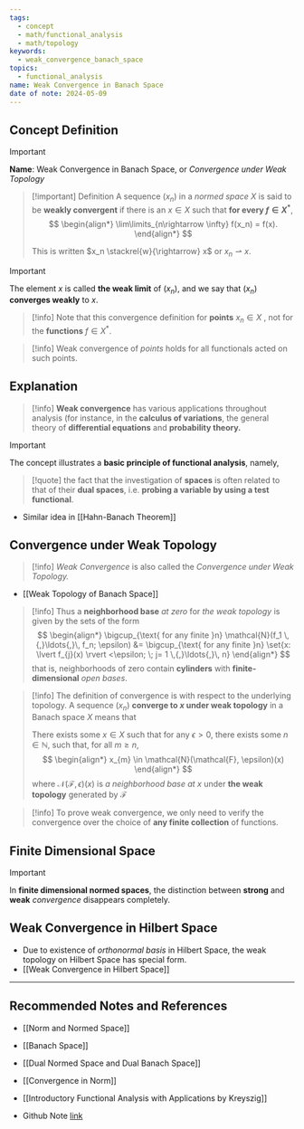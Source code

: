 ```yaml
---
tags:
  - concept
  - math/functional_analysis
  - math/topology
keywords:
  - weak_convergence_banach_space
topics:
  - functional_analysis
name: Weak Convergence in Banach Space
date of note: 2024-05-09
---
```


## Concept Definition

>[!important]
>**Name**:  Weak Convergence in Banach Space, or *Convergence under Weak Topology*


>[!important] Definition
>A sequence $(x_n)$ in a *normed space* $X$ is said to be **weakly convergent** if there is an $x \in X$ such that **for every $f \in X^{*}$**,
>$$
> \begin{align*}
> \lim\limits_{n\rightarrow \infty} f(x_n) = f(x).
> \end{align*}
>$$ 
>
>This is written $x_n \stackrel{w}{\rightarrow} x$ or $x_n \rightharpoonup x$. 
>

>[!important]
>The element $x$ is called **the weak limit** of $(x_n)$, and we say that $(x_n)$ **converges weakly** to $x$.

>[!info]
>Note that this convergence definition for **points** $x_{n} \in X$ , not for the **functions** $f\in X^{*}$. 

>[!info]
>Weak convergence of *points* holds for all functionals acted on such points.

## Explanation

>[!info]
>**Weak convergence** has various applications throughout analysis (for instance, in the **calculus of variations**, the general theory of **differential equations** and **probability theory.** 


>[!important]
>The concept illustrates a **basic principle of functional analysis**, namely, 
>>[!quote]
>>the fact that the investigation of **spaces** is often related to that of their **dual spaces**, i.e. **probing a variable by using a test functional**.

- Similar idea in [[Hahn-Banach Theorem]]


## Convergence under Weak Topology


>[!info]
>*Weak Convergence* is also called the *Convergence under Weak Topology.*

- [[Weak Topology of Banach Space]]

>[!info]
>Thus a **neighborhood base** *at zero* for *the weak topology* is given by the sets of the form
>$$
> \begin{align*}
> \bigcup_{\text{ for any finite }n} \mathcal{N}(f_1 \,{,}\ldots{,}\, f_n; \epsilon) &= \bigcup_{\text{ for any finite }n} \set{x: \lvert f_{j}(x) \rvert  <\epsilon; \; j= 1 \,{,}\ldots{,}\, n}
> \end{align*}
>$$ 
>that is, neighborhoods of zero contain **cylinders** with **finite-dimensional** *open bases*. 


>[!info]
>The definition of convergence is with respect to the underlying topology. A sequence $(x_n)$ **converge to $x$ under weak topology** in a Banach space $X$ means that
>
>There exists some $x\in X$ such that for any $\epsilon >0$, there exists some $n \in \mathbb{N}$, such that, for all $m \ge n$,
> $$
> \begin{align*}
> x_{m} \in \mathcal{N}(\mathcal{F}, \epsilon)(x)
> \end{align*}
> $$
>where $\mathcal{N}(\mathcal{F}, \epsilon)(x)$ is *a neighborhood base at $x$* under **the weak topology** generated by $\mathcal{F}$ 

>[!info]
>To prove weak convergence, we only need to verify the convergence over the choice of **any finite collection** of functions.


## Finite Dimensional Space

>[!important]
>In **finite dimensional normed spaces**, the distinction between **strong** and **weak** *convergence* disappears completely. 

## Weak Convergence in Hilbert Space

- Due to existence of *orthonormal basis* in Hilbert Space, the weak topology on Hilbert Space has special form.
- [[Weak Convergence in Hilbert Space]]



-----------
##  Recommended Notes and References

- [[Norm and Normed Space]]
- [[Banach Space]]
- [[Dual Normed Space and Dual Banach Space]]

- [[Convergence in Norm]]

- [[Introductory Functional Analysis with Applications by Kreyszig]]

- Github Note [link](https://github.com/TianpeiLuke/SelfStudyNotes/tree/master/self-study/probability_and_measure_theory)

